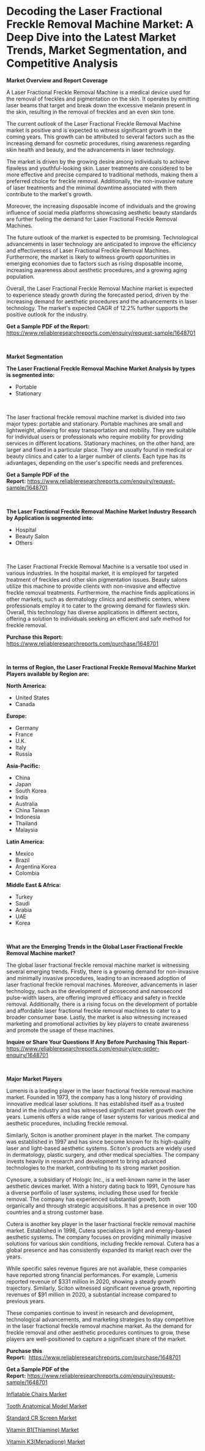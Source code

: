 <p><h1>Decoding the Laser Fractional Freckle Removal Machine Market: A Deep Dive into the Latest Market Trends, Market Segmentation, and Competitive Analysis</h1></p><p><strong>Market Overview and Report Coverage</strong></p>
<p><p>A Laser Fractional Freckle Removal Machine is a medical device used for the removal of freckles and pigmentation on the skin. It operates by emitting laser beams that target and break down the excessive melanin present in the skin, resulting in the removal of freckles and an even skin tone.</p><p>The current outlook of the Laser Fractional Freckle Removal Machine market is positive and is expected to witness significant growth in the coming years. This growth can be attributed to several factors such as the increasing demand for cosmetic procedures, rising awareness regarding skin health and beauty, and the advancements in laser technology.</p><p>The market is driven by the growing desire among individuals to achieve flawless and youthful-looking skin. Laser treatments are considered to be more effective and precise compared to traditional methods, making them a preferred choice for freckle removal. Additionally, the non-invasive nature of laser treatments and the minimal downtime associated with them contribute to the market's growth.</p><p>Moreover, the increasing disposable income of individuals and the growing influence of social media platforms showcasing aesthetic beauty standards are further fueling the demand for Laser Fractional Freckle Removal Machines.</p><p>The future outlook of the market is expected to be promising. Technological advancements in laser technology are anticipated to improve the efficiency and effectiveness of Laser Fractional Freckle Removal Machines. Furthermore, the market is likely to witness growth opportunities in emerging economies due to factors such as rising disposable income, increasing awareness about aesthetic procedures, and a growing aging population.</p><p>Overall, the Laser Fractional Freckle Removal Machine market is expected to experience steady growth during the forecasted period, driven by the increasing demand for aesthetic procedures and the advancements in laser technology. The market's expected CAGR of 12.2% further supports the positive outlook for the industry.</p></p>
<p><strong>Get a Sample PDF of the Report:</strong> <a href="https://www.reliableresearchreports.com/enquiry/request-sample/1648701">https://www.reliableresearchreports.com/enquiry/request-sample/1648701</a></p>
<p>&nbsp;</p>
<p><strong>Market Segmentation</strong></p>
<p><strong>The Laser Fractional Freckle Removal Machine Market Analysis by types is segmented into:</strong></p>
<p><ul><li>Portable</li><li>Stationary</li></ul></p>
<p>&nbsp;</p>
<p><p>The laser fractional freckle removal machine market is divided into two major types: portable and stationary. Portable machines are small and lightweight, allowing for easy transportation and mobility. They are suitable for individual users or professionals who require mobility for providing services in different locations. Stationary machines, on the other hand, are larger and fixed in a particular place. They are usually found in medical or beauty clinics and cater to a larger number of clients. Each type has its advantages, depending on the user's specific needs and preferences.</p></p>
<p><strong>Get a Sample PDF of the Report:</strong>&nbsp;<a href="https://www.reliableresearchreports.com/enquiry/request-sample/1648701">https://www.reliableresearchreports.com/enquiry/request-sample/1648701</a></p>
<p>&nbsp;</p>
<p><strong>The Laser Fractional Freckle Removal Machine Market Industry Research by Application is segmented into:</strong></p>
<p><ul><li>Hospital</li><li>Beauty Salon</li><li>Others</li></ul></p>
<p>&nbsp;</p>
<p><p>The Laser Fractional Freckle Removal Machine is a versatile tool used in various industries. In the hospital market, it is employed for targeted treatment of freckles and other skin pigmentation issues. Beauty salons utilize this machine to provide clients with non-invasive and effective freckle removal treatments. Furthermore, the machine finds applications in other markets, such as dermatology clinics and aesthetic centers, where professionals employ it to cater to the growing demand for flawless skin. Overall, this technology has diverse applications in different sectors, offering a solution to individuals seeking an efficient and safe method for freckle removal.</p></p>
<p><strong>Purchase this Report:</strong>&nbsp; <a href="https://www.reliableresearchreports.com/purchase/1648701">https://www.reliableresearchreports.com/purchase/1648701</a></p>
<p>&nbsp;</p>
<p><strong>In terms of Region, the Laser Fractional Freckle Removal Machine Market Players available by Region are:</strong></p>
<p>
    <p> <strong> North America: </strong>
        <ul>
            <li>United States</li>
            <li>Canada</li>
        </ul>
        </p> 
    <p> <strong> Europe: </strong>
        <ul>
            <li>Germany</li>
            <li>France</li>
            <li>U.K.</li>
            <li>Italy</li>
            <li>Russia</li>
        </ul>
        </p> 
    <p> <strong> Asia-Pacific: </strong>
        <ul>
            <li>China</li>
            <li>Japan</li>
            <li>South Korea</li>
            <li>India</li>
            <li>Australia</li>
            <li>China Taiwan</li>
            <li>Indonesia</li>
            <li>Thailand</li>
            <li>Malaysia</li>
        </ul>
        </p> 
    <p> <strong> Latin America: </strong>
        <ul>
            <li>Mexico</li>
            <li>Brazil</li>
            <li>Argentina Korea</li>
            <li>Colombia</li>
        </ul>
        </p> 
    <p> <strong> Middle East & Africa: </strong>
        <ul>
            <li>Turkey</li>
            <li>Saudi</li>
            <li>Arabia</li>
            <li>UAE</li>
            <li>Korea</li>
        </ul>
    </p>
    </p>
<p>&nbsp;</p>
<p><strong>What are the Emerging Trends in the Global Laser Fractional Freckle Removal Machine market?</strong></p>
<p><p>The global laser fractional freckle removal machine market is witnessing several emerging trends. Firstly, there is a growing demand for non-invasive and minimally invasive procedures, leading to an increased adoption of laser fractional freckle removal machines. Moreover, advancements in laser technology, such as the development of picosecond and nanosecond pulse-width lasers, are offering improved efficacy and safety in freckle removal. Additionally, there is a rising focus on the development of portable and affordable laser fractional freckle removal machines to cater to a broader consumer base. Lastly, the market is also witnessing increased marketing and promotional activities by key players to create awareness and promote the usage of these machines.</p></p>
<p><strong>Inquire or Share Your Questions If Any Before Purchasing This Report</strong>- <a href="https://www.reliableresearchreports.com/enquiry/pre-order-enquiry/1648701">https://www.reliableresearchreports.com/enquiry/pre-order-enquiry/1648701</a></p>
<p>&nbsp;</p>
<p><strong>Major Market Players</strong></p>
<p><p>Lumenis is a leading player in the laser fractional freckle removal machine market. Founded in 1973, the company has a long history of providing innovative medical laser solutions. It has established itself as a trusted brand in the industry and has witnessed significant market growth over the years. Lumenis offers a wide range of laser systems for various medical and aesthetic procedures, including freckle removal.</p><p>Similarly, Sciton is another prominent player in the market. The company was established in 1997 and has since become known for its high-quality laser and light-based aesthetic systems. Sciton's products are widely used in dermatology, plastic surgery, and other medical specialties. The company invests heavily in research and development to bring advanced technologies to the market, contributing to its strong market position.</p><p>Cynosure, a subsidiary of Hologic Inc., is a well-known name in the laser aesthetic devices market. With a history dating back to 1991, Cynosure has a diverse portfolio of laser systems, including those used for freckle removal. The company has experienced substantial growth, both organically and through strategic acquisitions. It has a presence in over 100 countries and a strong customer base.</p><p>Cutera is another key player in the laser fractional freckle removal machine market. Established in 1998, Cutera specializes in light and energy-based aesthetic systems. The company focuses on providing minimally invasive solutions for various skin conditions, including freckle removal. Cutera has a global presence and has consistently expanded its market reach over the years.</p><p>While specific sales revenue figures are not available, these companies have reported strong financial performances. For example, Lumenis reported revenue of $331 million in 2020, showing a steady growth trajectory. Similarly, Sciton witnessed significant revenue growth, reporting revenues of $91 million in 2020, a substantial increase compared to previous years.</p><p>These companies continue to invest in research and development, technological advancements, and marketing strategies to stay competitive in the laser fractional freckle removal machine market. As the demand for freckle removal and other aesthetic procedures continues to grow, these players are well-positioned to capture a significant share of the market.</p></p>
<p><strong>Purchase this Report:</strong>&nbsp;&nbsp;<a href="https://www.reliableresearchreports.com/purchase/1648701">https://www.reliableresearchreports.com/purchase/1648701</a></p>
<p></p>
<p><strong>Get a Sample PDF of the Report:</strong>&nbsp;<a href="https://www.reliableresearchreports.com/enquiry/request-sample/1648701">https://www.reliableresearchreports.com/enquiry/request-sample/1648701</a></p>
<p><p><a href="https://www.linkedin.com/pulse/inflatable-chairs-market-size-growth-forecast-from-2023/">Inflatable Chairs Market</a></p><p><a href="https://medium.com/@daishawolff/tooth-anatomical-model-market-report-reveals-the-latest-trends-and-growth-opportunities-of-this-423824e4c416">Tooth Anatomical Model Market</a></p><p><a href="https://medium.com/@vilmalittel/standard-cr-screen-market-comprehensive-assessment-by-type-application-and-geography-3e8514318539">Standard CR Screen Market</a></p><p><a href="https://www.linkedin.com/pulse/vitamin-b1thiamine-market-size-share-global-analysis-report/">Vitamin B1(Thiamine) Market</a></p><p><a href="https://www.linkedin.com/pulse/vitamin-k3menadione-market-size-growth-forecast-from/">Vitamin K3(Menadione) Market</a></p></p>